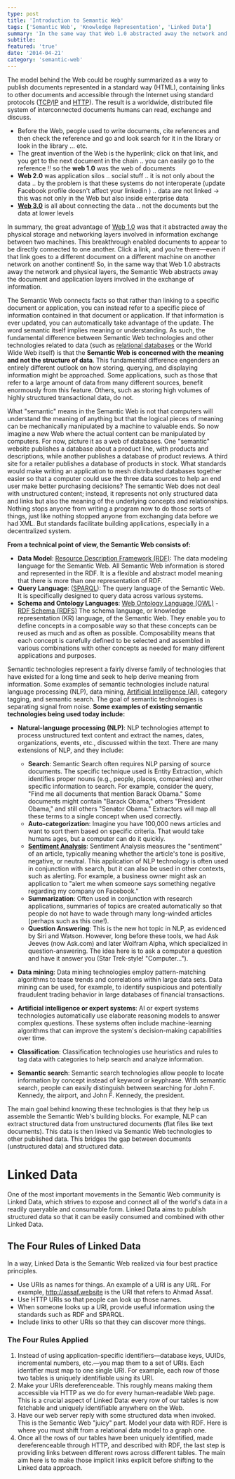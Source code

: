 ```yaml
---
type: post
title: 'Introduction to Semantic Web'
tags: ['Semantic Web', 'Knowledge Representation', 'Linked Data']
summary: 'In the same way that Web 1.0 abstracted away the network and physical layers, the Semantic Web abstracts away the document and application layers involved in the exchange of information. The Semantic Web connects facts, so that rather than linking to a specific document or application'
subtitle:
featured: 'true'
date: '2014-04-21'
category: 'semantic-web'
---
```


The model behind the Web could be roughly summarized as a way to publish documents represented in a standard way (HTML), containing links to other documents and accessible through the Internet using standard protocols ([TCP](https://en.wikipedia.org/wiki/Transmission_Control_Protocol)/[IP](https://en.wikipedia.org/wiki/Internet_protocol_suite) and [HTTP](https://en.wikipedia.org/wiki/HTTP)). The result is a worldwide, distributed file system of interconnected documents humans can read, exchange and discuss.

- Before the Web, people used to write documents, cite references and then check the reference and go and look search for it in the library or look in the library ... etc.
- The great invention of the Web is the hyperlink; click on that link, and you get to the next document in the chain .. you can easily go to the reference !! so the **web 1.0** was the web of documents
- **Web 2.0** was application silos .. social stuff .. it is not only about the data .. by the problem is that these systems do not interoperate (update Facebook profile doesn't affect your linkedin ) .. data are not linked -> this was not only in the Web but also inside enterprise data
- **[Web 3.0](http://www.w3.org/standards/semanticweb/ 'Semantic Web')** is all about connecting the data .. not the documents but the data at lower levels

In summary, the great advantage of [Web 1.0](http://en.wikipedia.org/wiki/Web_1.0 'Web 1.0') was that it abstracted away the physical storage and networking layers involved in information exchange between two machines. This breakthrough enabled documents to appear to be directly connected to one another. Click a link, and you're there—even if that link goes to a different document on a different machine on another network on another continent! So, in the same way that Web 1.0 abstracts away the network and physical layers, the Semantic Web abstracts away the document and application layers involved in the exchange of information.

The Semantic Web connects facts so that rather than linking to a specific document or application, you can instead refer to a specific piece of information contained in that document or application. If that information is ever updated, you can automatically take advantage of the update. The word semantic itself implies meaning or understanding. As such, the fundamental difference between Semantic Web technologies and other technologies related to data (such as [relational databases](https://en.wikipedia.org/wiki/Relational_database) or the World Wide Web itself) is that the <strong class='highlight'>Semantic Web is concerned with the meaning and not the structure of data</strong>. This fundamental difference engenders an entirely different outlook on how storing, querying, and displaying information might be approached. Some applications, such as those that refer to a large amount of data from many different sources, benefit enormously from this feature. Others, such as storing high volumes of highly structured transactional data, do not.

What "semantic" means in the Semantic Web is not that computers will understand the meaning of anything but that the logical pieces of meaning can be mechanically manipulated by a machine to valuable ends. So now imagine a new Web where the actual content can be manipulated by computers. For now, picture it as a web of databases. One "semantic" website publishes a database about a product line, with products and descriptions, while another publishes a database of product reviews. A third site for a retailer publishes a database of products in stock. What standards would make writing an application to mesh distributed databases together easier so that a computer could use the three data sources to help an end user make better purchasing decisions? The semantic Web does not deal with unstructured content; instead, it represents not only structured data and links but also the meaning of the underlying concepts and relationships. Nothing stops anyone from writing a program now to do those sorts of things, just like nothing stopped anyone from exchanging data before we had XML. But standards facilitate building applications, especially in a decentralized system. 

**From a technical point of view, the Semantic Web consists of:**

- **Data Model**: [Resource Description Framework (RDF)](http://en.wikipedia.org/wiki/Resource_Description_Framework 'Resource Description Framework'): The data modeling language for the Semantic Web. All Semantic Web information is stored and represented in the RDF. It is a flexible and abstract model meaning that there is more than one representation of RDF.
- **Query Language**: ([SPARQL](http://en.wikipedia.org/wiki/SPARQL 'SPARQL')): The query language of the Semantic Web. It is specifically designed to query data across various systems.
- **Schema and Ontology Languages**: [Web Ontology Language (OWL)](http://en.wikipedia.org/wiki/Web_Ontology_Language 'Web Ontology Language') - [RDF Schema (RDFS)](https://en.wikipedia.org/wiki/RDF_Schema) The schema language, or knowledge representation (KR) language, of the Semantic Web. They enable you to define concepts in a composable way so that these concepts can be reused as much and as often as possible. Composability means that each concept is carefully defined to be selected and assembled in various combinations with other concepts as needed for many different applications and purposes.

Semantic technologies represent a fairly diverse family of technologies that have existed for a long time and seek to help derive meaning from information. Some examples of semantic technologies include natural language processing (NLP), data mining, [Artificial Intelligence (AI)](http://en.wikipedia.org/wiki/Artificial_intelligence 'Artificial intelligence'), category tagging, and semantic search. The goal of semantic technologies is separating signal from noise. **Some examples of existing semantic technologies being used today include:**

- **Natural-language processing (NLP)**:  NLP technologies attempt to process unstructured text content and extract the names, dates, organizations, events, etc., discussed within the text. There are many extensions of NLP, and they include:

  - **Search**: Semantic Search often requires NLP parsing of source documents. The specific technique used is Entity Extraction, which identifies proper nouns (e.g., people, places, companies) and other specific information to search. For example, consider the query, "Find me all documents that mention Barack Obama." Some documents might contain "Barack Obama," others "President Obama," and still others "Senator Obama." Extractors will map all these terms to a single concept when used correctly.
  - **Auto-categorization**: Imagine you have 100,000 news articles and want to sort them based on specific criteria. That would take humans ages, but a computer can do it quickly.
  - **[Sentiment Analysis](http://en.wikipedia.org/wiki/Sentiment_analysis 'Sentiment analysis')**: Sentiment Analysis measures the "sentiment" of an article, typically meaning whether the article's tone is positive, negative, or neutral. This application of NLP technology is often used in conjunction with search, but it can also be used in other contexts, such as alerting. For example, a business owner might ask an application to "alert me when someone says something negative regarding my company on Facebook."
  - **Summarization**: Often used in conjunction with research applications, summaries of topics are created automatically so that people do not have to wade through many long-winded articles (perhaps such as this one!).
  - **Question Answering**: This is the new hot topic in NLP, as evidenced by Siri and Watson. However, long before these tools, we had Ask Jeeves (now Ask.com) and later Wolfram Alpha, which specialized in question-answering. The idea here is to ask a computer a question and have it answer you (Star Trek-style! "Computer…").

- **Data mining**: Data mining technologies employ pattern-matching algorithms to tease trends and correlations within large data sets. Data mining can be used, for example, to identify suspicious and potentially fraudulent trading behavior in large databases of financial transactions.
- **Artificial intelligence or expert systems**: AI or expert systems technologies automatically use elaborate reasoning models to answer complex questions. These systems often include machine-learning algorithms that can improve the system's decision-making capabilities over time.
- **Classification**: Classification technologies use heuristics and rules to tag data with categories to help search and analyze information.
- **Semantic search**: Semantic search technologies allow people to locate information by concept instead of keyword or keyphrase. With semantic search, people can easily distinguish between searching for John F. Kennedy, the airport, and John F. Kennedy, the president.

The main goal behind knowing these technologies is that they help us assemble the Semantic Web's building blocks. For example, NLP can extract structured data from unstructured documents (flat files like text documents). This data is then linked via Semantic Web technologies to other published data. This bridges the gap between documents (unstructured data) and structured data.

# Linked Data

One of the most important movements in the Semantic Web community is Linked Data, which strives to expose and connect all of the world's data in a readily queryable and consumable form. Linked Data aims to publish structured data so that it can be easily consumed and combined with other Linked Data.

## The Four Rules of Linked Data

In a way, Linked Data is the Semantic Web realized via four best practice principles.

- Use URIs as names for things. An example of a URI is any URL. For example, http://assaf.website is the URI that refers to Ahmad Assaf.
- Use HTTP URIs so that people can look up those names.
- When someone looks up a URI, provide useful information using the standards such as RDF and SPARQL.
- Include links to other URIs so that they can discover more things.

### The Four Rules Applied

1. Instead of using application-specific identifiers—database keys, UUIDs, incremental numbers, etc.—you map them to a set of URIs. Each identifier must map to one single URI. For example, each row of those two tables is uniquely identifiable using its URI.
2. Make your URIs dereferenceable. This roughly means making them accessible via HTTP as we do for every human-readable Web page. This is a crucial aspect of Linked Data: every row of our tables is now fetchable and uniquely identifiable anywhere on the Web.
3. Have our web server reply with some structured data when invoked. This is the Semantic Web "juicy" part. Model your data with RDF. Here is where you must shift from a relational data model to a graph one.
4. Once all the rows of our tables have been uniquely identified, made dereferenceable through HTTP, and described with RDF, the last step is providing links between different rows across different tables. The main aim here is to make those implicit links explicit before shifting to the Linked data approach.